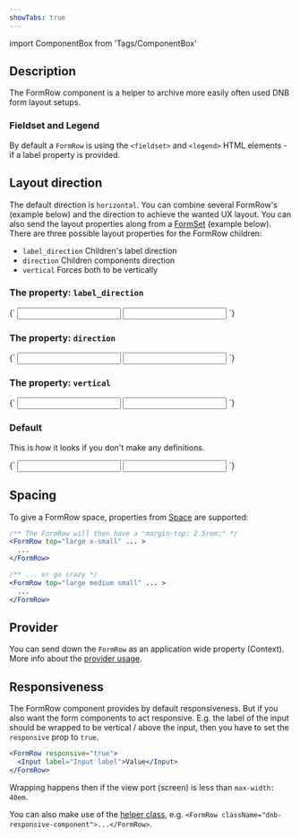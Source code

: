 ```yaml
---
showTabs: true
---
```


import ComponentBox from 'Tags/ComponentBox'

## Description

The FormRow component is a helper to archive more easily often used DNB form layout setups.

### Fieldset and Legend

By default a `FormRow` is using the `<fieldset>` and `<legend>` HTML elements - if a label property is provided.

## Layout direction

The default direction is `horizontal`.
You can combine several FormRow's (example below) and the direction to achieve the wanted UX layout. You can also send the layout properties along from a [FormSet](/uilib/components/form-set) (example below).
There are three possible layout properties for the FormRow children:

- `label_direction` Children's label direction
- `direction` Children components direction
- `vertical` Forces both to be vertically

### The property: **`label_direction`**

<ComponentBox>
{`
<FormRow label_direction="vertical">
  <Input label="Label:" right />
  <Input label="Label:" />
</FormRow>
`}
</ComponentBox>

### The property: **`direction`**

<ComponentBox>
{`
<FormRow direction="vertical">
  <Input label="Label:" bottom />
  <Input label="Label:" />
</FormRow>
`}
</ComponentBox>

### The property: **`vertical`**

<ComponentBox>
{`
<FormRow vertical>
  <Input label="Label:" bottom />
  <Input label="Label:" />
</FormRow>
`}
</ComponentBox>

### Default

This is how it looks if you don't make any definitions.

<ComponentBox>
{`
<FormRow>
  <Input label="Label:" right />
  <Input label="Label:" />
</FormRow>
`}
</ComponentBox>

## Spacing

To give a FormRow space, properties from [Space](/uilib/components/space/properties) are supported:

```jsx
/** The FormRow will then have a "margin-top: 2.5rem;" */
<FormRow top="large x-small" ... >
  ...
</FormRow>

/** ... or go crazy */
<FormRow top="large medium small" ... >
  ...
</FormRow>
```

## Provider

You can send down the `FormRow` as an application wide property (Context). More info about the [provider usage](/uilib/components/form-row/provider).

## Responsiveness

The FormRow component provides by default responsiveness.
But if you also want the form components to act responsive. E.g. the label of the input should be wrapped to be vertical / above the input, then you have to set the `responsive` prop to `true`.

```jsx
<FormRow responsive="true">
  <Input label="Input label">Value</Input>
</FormRow>
```

Wrapping happens then if the view port (screen) is less than `max-width: 40em`.

You can also make use of the [helper class](/uilib/helpers), e.g. `<FormRow className="dnb-responsive-component">...</FormRow>`.
